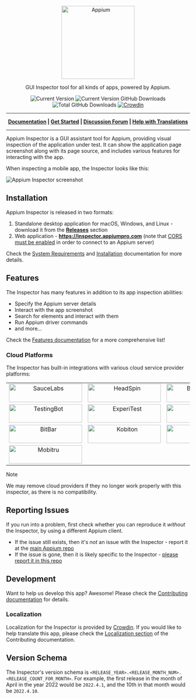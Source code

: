 <p align="center">
   <a href="https://appium.github.io/appium-inspector/">
      <img alt="Appium" src="./docs/assets/images/icon.png" width="200">
   </a>
</p>
<p align="center">
   GUI Inspector tool for all kinds of apps, powered by Appium.
</p>

<div align="center">

![Current Version](https://img.shields.io/github/package-json/v/appium/appium-inspector)
![Current Version GitHub Downloads](https://img.shields.io/github/downloads/appium/appium-inspector/latest/total)
![Total GitHub Downloads](https://img.shields.io/github/downloads/appium/appium-inspector/total)
[![Crowdin](https://badges.crowdin.net/appium-desktop/localized.svg)](https://crowdin.com/project/appium-desktop)

</div>

---

<p align="center"><b>
   <a href="https://appium.github.io/appium-inspector/">Documentation</a> |
   <a href="https://appium.github.io/appium-inspector/latest/quickstart/">Get Started</a> |
   <a href="https://discuss.appium.io">Discussion Forum</a> |
   <a href="https://crowdin.com/project/appium-desktop">Help with Translations</a>
</b></p>

---

Appium Inspector is a GUI assistant tool for Appium, providing visual inspection of the application
under test. It can show the application page screenshot along with its page source, and includes
various features for interacting with the app.

When inspecting a mobile app, the Inspector looks like this:

![Appium Inspector screenshot](./docs/assets/images/inspector-window.png)

## Installation

Appium Inspector is released in two formats:

1. Standalone desktop application for macOS, Windows, and Linux - download it from the
   [**Releases**](https://github.com/appium/appium-inspector/releases) section
2. Web application - **<https://inspector.appiumpro.com>** (note that
   [CORS must be enabled](https://appium.github.io/appium-inspector/latest/troubleshooting/#cannot-start-a-session-using-browser-inspector)
   in order to connect to an Appium server)

Check the [System Requirements](https://appium.github.io/appium-inspector/latest/quickstart/requirements/)
and [Installation](https://appium.github.io/appium-inspector/latest/quickstart/installation/)
documentation for more details.

## Features

The Inspector has many features in addition to its app inspection abilities:

- Specify the Appium server details
- Interact with the app screenshot
- Search for elements and interact with them
- Run Appium driver commands
- and more...

Check the [Features documentation](https://appium.github.io/appium-inspector/latest/overview/#features-overview)
for a more comprehensive list!

### Cloud Platforms

The Inspector has built-in integrations with various cloud service provider platforms:

<table>
  <tr>
    <td align="center" valign="center">
      <a href="https://docs.saucelabs.com/mobile-apps/automated-testing/appium/">
        <img width="200" height="50" alt="SauceLabs" src="app/common/renderer/assets/images/sauce_logo.svg">
      </a>
    </td>
    <td align="center" valign="center">
      <a href="https://www.headspin.io/docs/appium-inspector-integration">
        <img width="200" height="50" alt="HeadSpin" src="app/common/renderer/assets/images/headspin_logo.svg">
      </a>
    </td>
    <td align="center" valign="center">
      <a href="https://www.browserstack.com/docs/app-automate/appium/integrations/appium-desktop">
        <img width="200" height="50" alt="BrowserStack" src="app/common/renderer/assets/images/browserstack_logo.svg">
      </a>
    </td>
    <td align="center" valign="center">
      <a href="https://www.lambdatest.com/support/docs/appium-inspector-integration">
        <img width="200" height="50" alt="LambdaTest" src="app/common/renderer/assets/images/lambdatest_logo.svg">
      </a>
    </td>
  </tr>
  <tr>
    <td align="center" valign="center">
      <a href="https://testingbot.com/support/getting-started/appium.html">
        <img width="200" height="50" alt="TestingBot" src="app/common/renderer/assets/images/testingbot_logo.svg">
      </a>
    </td>
    <td align="center" valign="center">
      <a href="https://docs.digital.ai/bundle/TE/page/appium.html">
        <img width="200" height="50" alt="ExperiTest" src="app/common/renderer/assets/images/experitest_logo.svg">
      </a>
    </td>
    <td align="center" valign="center">
      <a href="https://robotqa.com/appium-remote">
        <img width="200" height="50" alt="RobotQA" src="app/common/renderer/assets/images/robotqa_logo.svg">
      </a>
    </td>
    <td align="center" valign="center">
      <a href="https://appkitbox.com/en/support/automation/appium/">
        <img width="200" height="50" alt="Remote TestKit" src="app/common/renderer/assets/images/remotetestkit_logo.svg">
      </a>
    </td>
  </tr>
  <tr>
    <td align="center" valign="center">
      <a href="https://support.smartbear.com/bitbar/docs/en/mobile-app-tests/automated-testing/appium-support.html">
        <img width="200" height="50" alt="BitBar" src="app/common/renderer/assets/images/bitbar_logo.svg">
      </a>
    </td>
    <td align="center" valign="center">
      <a href="https://docs.kobiton.com/automation-testing/basic-appium-server/launch-a-basic-appium-2-session">
        <img width="200" height="50" alt="Kobiton" src="app/common/renderer/assets/images/kobiton_logo.svg">
      </a>
    </td>
    <td align="center" valign="center">
      <a href="https://help.perfecto.io/perfecto-help/content/perfecto/automation-testing/appium.htm">
        <img width="200" height="50" alt="Perfecto" src="app/common/renderer/assets/images/perfecto_logo.svg">
      </a>
    </td>
    <td align="center" valign="center">
      <a href="https://www.pcloudy.com/docs/inspect-element-using-appium-desktop">
        <img width="200" height="50" alt="pCloudy" src="app/common/renderer/assets/images/pcloudy_logo.svg">
      </a>
    </td>
  </tr>
  <tr>
    <td align="center" valign="center">
      <a href="https://mobitru.com/docs/automation/">
        <img width="200" height="50" alt="Mobitru" src="app/common/renderer/assets/images/mobitru_logo.svg">
      </a>
    </td>
  </tr>
</table>

> [!NOTE]
>
> We may remove cloud providers if they no longer work properly with this inspector, as there is no compatibility.

## Reporting Issues

If you run into a problem, first check whether you can reproduce it _without_ the Inspector, by using a different Appium client.

- If the issue still exists, then it's _not_ an issue with the Inspector - report it at the [main Appium repo](https://github.com/appium/appium/issues)
- If the issue is gone, then it is likely specific to the Inspector -
  [please report it in this repo](https://github.com/appium/appium-inspector/issues/new?assignees=&labels=bug&projects=&template=bug_report.yml&title=bug%3A+%3Ctitle%3E)

## Development

Want to help us develop this app? Awesome! Please check the
[Contributing documentation](https://appium.github.io/appium-inspector/latest/contributing/) for details.

### Localization

Localization for the Inspector is provided by [Crowdin](https://crowdin.com/project/appium-desktop).
If you would like to help translate this app, please check the [Localization section](https://appium.github.io/appium-inspector/2023.12/contributing/#localization)
of the Contributing documentation.

## Version Schema

The Inspector's version schema is `<RELEASE_YEAR>.<RELEASE_MONTH_NUM>.<RELEASE_COUNT_FOR_MONTH>`.
For example, the first release in the month of April in the year 2022 would be `2022.4.1`, and the
10th in that month would be `2022.4.10`.
